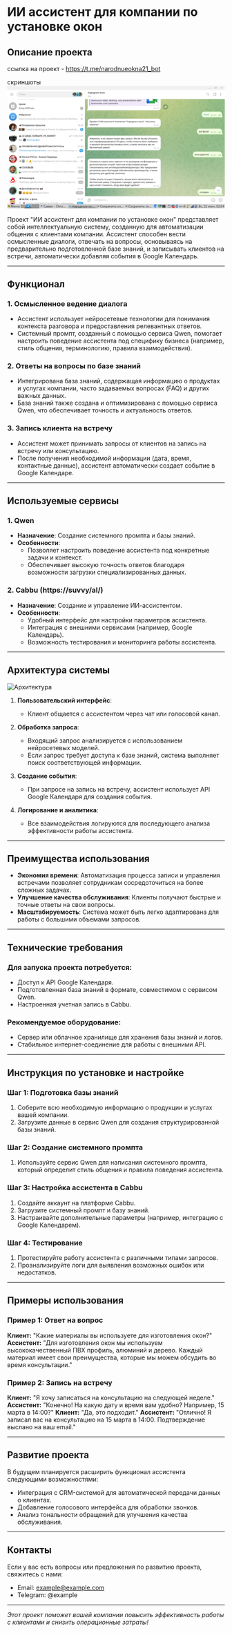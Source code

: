 # ИИ ассистент для компании по установке окон

## Описание проекта
ссылка на проект -  https://t.me/narodnueokna21_bot

скриншоты 
![Иллюстрация1 к проекту](https://github.com/AlexanderBudan/ai_assistent/blob/main/1.png?raw=true)

Проект "ИИ ассистент для компании по установке окон" представляет собой интеллектуальную систему, созданную для автоматизации общения с клиентами компании. Ассистент способен вести осмысленные диалоги, отвечать на вопросы, основываясь на предварительно подготовленной базе знаний, и записывать клиентов на встречи, автоматически добавляя события в Google Календарь.

---

## Функционал

### 1. **Осмысленное ведение диалога**
   - Ассистент использует нейросетевые технологии для понимания контекста разговора и предоставления релевантных ответов.
   - Системный промпт, созданный с помощью сервиса Qwen, помогает настроить поведение ассистента под специфику бизнеса (например, стиль общения, терминологию, правила взаимодействия).

### 2. **Ответы на вопросы по базе знаний**
   - Интегрирована база знаний, содержащая информацию о продуктах и услугах компании, часто задаваемых вопросах (FAQ) и других важных данных.
   - База знаний также создана и оптимизирована с помощью сервиса Qwen, что обеспечивает точность и актуальность ответов.

### 3. **Запись клиента на встречу**
   - Ассистент может принимать запросы от клиентов на запись на встречу или консультацию.
   - После получения необходимой информации (дата, время, контактные данные), ассистент автоматически создает событие в Google Календаре.

---

## Используемые сервисы

### 1. **Qwen**
   - **Назначение**: Создание системного промпта и базы знаний.
   - **Особенности**:
     - Позволяет настроить поведение ассистента под конкретные задачи и контекст.
     - Обеспечивает высокую точность ответов благодаря возможности загрузки специализированных данных.

### 2. **Cabbu (https://suvvy/al/)**
   - **Назначение**: Создание и управление ИИ-ассистентом.
   - **Особенности**:
     - Удобный интерфейс для настройки параметров ассистента.
     - Интеграция с внешними сервисами (например, Google Календарь).
     - Возможность тестирования и мониторинга работы ассистента.

---

## Архитектура системы

![Архитектура](https://via.placeholder.com/600x400?text=Diagram+here)

1. **Пользовательский интерфейс**:
   - Клиент общается с ассистентом через чат или голосовой канал.
   
2. **Обработка запроса**:
   - Входящий запрос анализируется с использованием нейросетевых моделей.
   - Если запрос требует доступа к базе знаний, система выполняет поиск соответствующей информации.

3. **Создание события**:
   - При запросе на запись на встречу, ассистент использует API Google Календаря для создания события.

4. **Логирование и аналитика**:
   - Все взаимодействия логируются для последующего анализа эффективности работы ассистента.

---

## Преимущества использования

- **Экономия времени**: Автоматизация процесса записи и управления встречами позволяет сотрудникам сосредоточиться на более сложных задачах.
- **Улучшение качества обслуживания**: Клиенты получают быстрые и точные ответы на свои вопросы.
- **Масштабируемость**: Система может быть легко адаптирована для работы с большими объемами запросов.

---

## Технические требования

### Для запуска проекта потребуется:
- Доступ к API Google Календаря.
- Подготовленная база знаний в формате, совместимом с сервисом Qwen.
- Настроенная учетная запись в Cabbu.

### Рекомендуемое оборудование:
- Сервер или облачное хранилище для хранения базы знаний и логов.
- Стабильное интернет-соединение для работы с внешними API.

---

## Инструкция по установке и настройке

### Шаг 1: Подготовка базы знаний
1. Соберите всю необходимую информацию о продукции и услугах вашей компании.
2. Загрузите данные в сервис Qwen для создания структурированной базы знаний.

### Шаг 2: Создание системного промпта
1. Используйте сервис Qwen для написания системного промпта, который определит стиль общения и правила поведения ассистента.

### Шаг 3: Настройка ассистента в Cabbu
1. Создайте аккаунт на платформе Cabbu.
2. Загрузите системный промпт и базу знаний.
3. Настраивайте дополнительные параметры (например, интеграцию с Google Календарем).

### Шаг 4: Тестирование
1. Протестируйте работу ассистента с различными типами запросов.
2. Проанализируйте логи для выявления возможных ошибок или недостатков.

---

## Примеры использования

### Пример 1: Ответ на вопрос
**Клиент:** "Какие материалы вы используете для изготовления окон?"
**Ассистент:** "Для изготовления окон мы используем высококачественный ПВХ профиль, алюминий и дерево. Каждый материал имеет свои преимущества, которые мы можем обсудить во время консультации."

### Пример 2: Запись на встречу
**Клиент:** "Я хочу записаться на консультацию на следующей неделе."
**Ассистент:** "Конечно! На какую дату и время вам удобно? Например, 15 марта в 14:00?"
**Клиент:** "Да, это подходит."
**Ассистент:** "Отлично! Я записал вас на консультацию на 15 марта в 14:00. Подтверждение выслано на ваш email."

---

## Развитие проекта

В будущем планируется расширить функционал ассистента следующими возможностями:
- Интеграция с CRM-системой для автоматической передачи данных о клиентах.
- Добавление голосового интерфейса для обработки звонков.
- Анализ тональности обращений для улучшения качества обслуживания.

---

## Контакты

Если у вас есть вопросы или предложения по развитию проекта, свяжитесь с нами:
- Email: example@example.com
- Telegram: @example

--- 

*Этот проект поможет вашей компании повысить эффективность работы с клиентами и снизить операционные затраты!*
